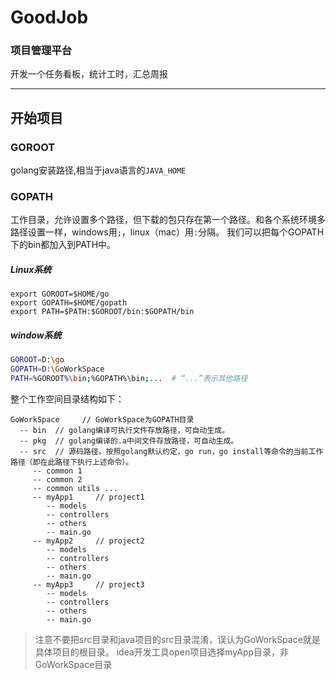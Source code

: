 # GoodJob
### 项目管理平台
开发一个任务看板，统计工时，汇总周报






















---

## 开始项目

### GOROOT
golang安装路径,相当于java语言的`JAVA_HOME`

### GOPATH
工作目录，允许设置多个路径，但下载的包只存在第一个路径。和各个系统环境多路径设置一样，windows用`;`，linux（mac）用`:`分隔。
我们可以把每个GOPATH下的bin都加入到PATH中。


##### Linux系统
```
export GOROOT=$HOME/go
export GOPATH=$HOME/gopath
export PATH=$PATH:$GOROOT/bin:$GOPATH/bin
```

##### window系统
```bash
GOROOT=D:\go
GOPATH=D:\GoWorkSpace
PATH=%GOROOT%\bin;%GOPATH%\bin;...  # “...”表示其他路径
```

整个工作空间目录结构如下：
```
GoWorkSpace     // GoWorkSpace为GOPATH目录
  -- bin  // golang编译可执行文件存放路径，可自动生成。
  -- pkg  // golang编译的.a中间文件存放路径，可自动生成。
  -- src  // 源码路径。按照golang默认约定，go run，go install等命令的当前工作路径（即在此路径下执行上述命令）。
     -- common 1
     -- common 2
     -- common utils ...
     -- myApp1     // project1
        -- models
        -- controllers
        -- others
        -- main.go
     -- myApp2     // project2
        -- models
        -- controllers
        -- others
        -- main.go
     -- myApp3     // project3
        -- models
        -- controllers
        -- others
        -- main.go
```

> 注意不要把src目录和java项目的src目录混淆，误认为GoWorkSpace就是具体项目的根目录。
>idea开发工具open项目选择myApp目录，非GoWorkSpace目录
